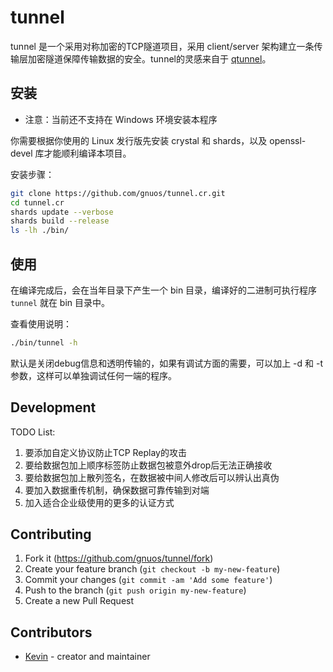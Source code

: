 # tunnel

tunnel 是一个采用对称加密的TCP隧道项目，采用 client/server 架构建立一条传输层加密隧道保障传输数据的安全。tunnel的灵感来自于 [qtunnel](https://github.com/getqujing/qtunnel)。

## 安装

* 注意：当前还不支持在 Windows 环境安装本程序

你需要根据你使用的 Linux 发行版先安装 crystal 和 shards，以及 openssl-devel 库才能顺利编译本项目。

安装步骤：

``` bash
git clone https://github.com/gnuos/tunnel.cr.git
cd tunnel.cr
shards update --verbose
shards build --release
ls -lh ./bin/

```

## 使用

在编译完成后，会在当年目录下产生一个 bin 目录，编译好的二进制可执行程序 `tunnel` 就在 bin 目录中。

查看使用说明：
```bash
./bin/tunnel -h
```

默认是关闭debug信息和透明传输的，如果有调试方面的需要，可以加上 -d 和 -t参数，这样可以单独调试任何一端的程序。

## Development

TODO List:
1. 要添加自定义协议防止TCP Replay的攻击
2. 要给数据包加上顺序标签防止数据包被意外drop后无法正确接收
3. 要给数据包加上散列签名，在数据被中间人修改后可以辨认出真伪
4. 要加入数据重传机制，确保数据可靠传输到对端
5. 加入适合企业级使用的更多的认证方式

## Contributing

1. Fork it (<https://github.com/gnuos/tunnel/fork>)
2. Create your feature branch (`git checkout -b my-new-feature`)
3. Commit your changes (`git commit -am 'Add some feature'`)
4. Push to the branch (`git push origin my-new-feature`)
5. Create a new Pull Request

## Contributors

- [Kevin](https://github.com/gnuos) - creator and maintainer

